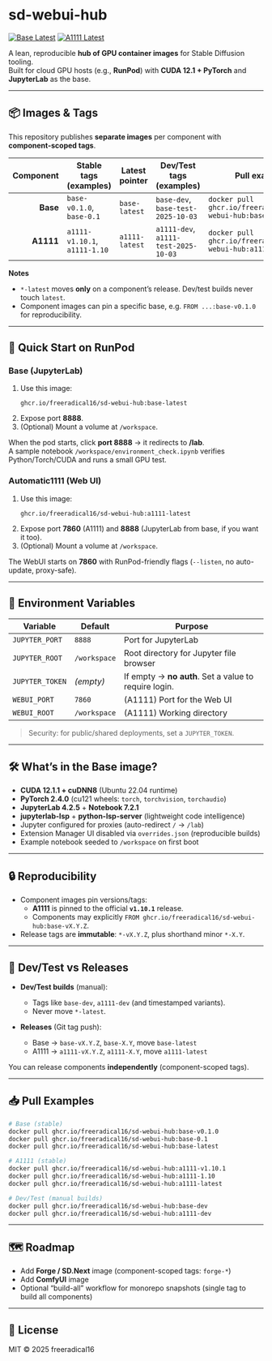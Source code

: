 # sd-webui-hub

[![Base Latest](https://img.shields.io/badge/base-latest-blue?logo=docker&label=base)](https://github.com/freeradical16/sd-webui-hub/pkgs/container/sd-webui-hub)
[![A1111 Latest](https://img.shields.io/badge/a1111-latest-purple?logo=docker&label=a1111)](https://github.com/freeradical16/sd-webui-hub/pkgs/container/sd-webui-hub)

A lean, reproducible **hub of GPU container images** for Stable Diffusion tooling.  
Built for cloud GPU hosts (e.g., **RunPod**) with **CUDA 12.1 + PyTorch** and **JupyterLab** as the base.

---

## 📦 Images & Tags

This repository publishes **separate images** per component with **component-scoped tags**.

| Component | Stable tags (examples)                                      | Latest pointer                | Dev/Test tags (examples)         | Pull example |
|----------:|--------------------------------------------------------------|-------------------------------|----------------------------------|--------------|
| **Base**  | `base-v0.1.0`, `base-0.1`                                   | `base-latest`                 | `base-dev`, `base-test-2025-10-03` | `docker pull ghcr.io/freeradical16/sd-webui-hub:base-v0.1.0` |
| **A1111** | `a1111-v1.10.1`, `a1111-1.10`                               | `a1111-latest`                | `a1111-dev`, `a1111-test-2025-10-03` | `docker pull ghcr.io/freeradical16/sd-webui-hub:a1111-v1.10.1` |

**Notes**
- `*-latest` moves **only** on a component’s release. Dev/test builds never touch `latest`.
- Component images can pin a specific base, e.g. `FROM ...:base-v0.1.0` for reproducibility.

---

## 🚀 Quick Start on RunPod

### Base (JupyterLab)
1. Use this image:
   ```
   ghcr.io/freeradical16/sd-webui-hub:base-latest
   ```
2. Expose port **8888**.
3. (Optional) Mount a volume at `/workspace`.

When the pod starts, click **port 8888** → it redirects to **/lab**.  
A sample notebook `/workspace/environment_check.ipynb` verifies Python/Torch/CUDA and runs a small GPU test.

### Automatic1111 (Web UI)
1. Use this image:
   ```
   ghcr.io/freeradical16/sd-webui-hub:a1111-latest
   ```
2. Expose port **7860** (A1111) and **8888** (JupyterLab from base, if you want it too).
3. (Optional) Mount a volume at `/workspace`.

The WebUI starts on **7860** with RunPod-friendly flags (`--listen`, no auto-update, proxy-safe).

---

## 🔧 Environment Variables

| Variable         | Default      | Purpose                                           |
|------------------|--------------|---------------------------------------------------|
| `JUPYTER_PORT`   | `8888`       | Port for JupyterLab                               |
| `JUPYTER_ROOT`   | `/workspace` | Root directory for Jupyter file browser           |
| `JUPYTER_TOKEN`  | *(empty)*    | If empty → **no auth**. Set a value to require login. |
| `WEBUI_PORT`     | `7860`       | (A1111) Port for the Web UI                       |
| `WEBUI_ROOT`     | `/workspace` | (A1111) Working directory                         |

> Security: for public/shared deployments, set a `JUPYTER_TOKEN`.

---

## 🛠 What’s in the Base image?

- **CUDA 12.1.1 + cuDNN8** (Ubuntu 22.04 runtime)  
- **PyTorch 2.4.0** (cu121 wheels: `torch`, `torchvision`, `torchaudio`)  
- **JupyterLab 4.2.5** + **Notebook 7.2.1**  
- **jupyterlab-lsp** + **python-lsp-server** (lightweight code intelligence)  
- Jupyter configured for proxies (auto-redirect `/` → `/lab`)  
- Extension Manager UI disabled via `overrides.json` (reproducible builds)  
- Example notebook seeded to `/workspace` on first boot

---

## 🔒 Reproducibility

- Component images pin versions/tags:
  - **A1111** is pinned to the official **`v1.10.1`** release.
  - Components may explicitly `FROM ghcr.io/freeradical16/sd-webui-hub:base-vX.Y.Z`.
- Release tags are **immutable**: `*-vX.Y.Z`, plus shorthand minor `*-X.Y`.

---

## 🧪 Dev/Test vs Releases

- **Dev/Test builds** (manual):  
  - Tags like `base-dev`, `a1111-dev` (and timestamped variants).  
  - Never move `*-latest`.

- **Releases** (Git tag push):  
  - Base → `base-vX.Y.Z`, `base-X.Y`, move `base-latest`  
  - A1111 → `a1111-vX.Y.Z`, `a1111-X.Y`, move `a1111-latest`

You can release components **independently** (component-scoped tags).

---

## 📥 Pull Examples

```bash
# Base (stable)
docker pull ghcr.io/freeradical16/sd-webui-hub:base-v0.1.0
docker pull ghcr.io/freeradical16/sd-webui-hub:base-0.1
docker pull ghcr.io/freeradical16/sd-webui-hub:base-latest

# A1111 (stable)
docker pull ghcr.io/freeradical16/sd-webui-hub:a1111-v1.10.1
docker pull ghcr.io/freeradical16/sd-webui-hub:a1111-1.10
docker pull ghcr.io/freeradical16/sd-webui-hub:a1111-latest

# Dev/Test (manual builds)
docker pull ghcr.io/freeradical16/sd-webui-hub:base-dev
docker pull ghcr.io/freeradical16/sd-webui-hub:a1111-dev
```

---

## 🗺 Roadmap

- Add **Forge / SD.Next** image (component-scoped tags: `forge-*`)
- Add **ComfyUI** image
- Optional “build-all” workflow for monorepo snapshots (single tag to build all components)

---

## 📄 License

MIT © 2025 freeradical16
